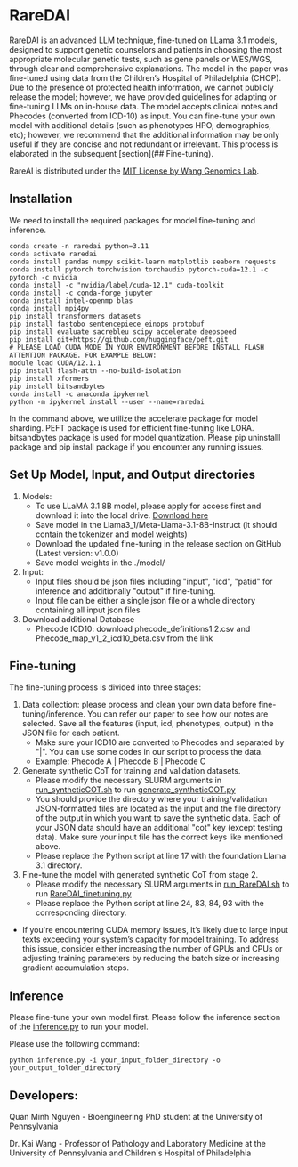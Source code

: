 # RareDAI
RareDAI is an advanced LLM technique, fine-tuned on LLama 3.1 models, designed to support genetic counselors and patients in choosing the most appropriate molecular genetic tests, such as gene panels or WES/WGS, through clear and comprehensive explanations. The model in the paper was fine-tuned using data from the Children’s Hospital of Philadelphia (CHOP). Due to the presence of protected health information, we cannot publicly release the model; however, we have provided guidelines for adapting or fine-tuning LLMs on in-house data. The model accepts clinical notes and Phecodes (converted from ICD-10) as input. You can fine-tune your own model with additional details (such as phenotypes HPO, demographics, etc); however, we recommend that the additional information may be only useful if they are concise and not redundant or irrelevant. This process is elaborated in the subsequent [section](## Fine-tuning). 

RareAI is distributed under the [MIT License by Wang Genomics Lab](https://wglab.mit-license.org/).

## Installation
We need to install the required packages for model fine-tuning and inference. 
```
conda create -n raredai python=3.11
conda activate raredai
conda install pandas numpy scikit-learn matplotlib seaborn requests
conda install pytorch torchvision torchaudio pytorch-cuda=12.1 -c pytorch -c nvidia
conda install -c "nvidia/label/cuda-12.1" cuda-toolkit
conda install -c conda-forge jupyter
conda install intel-openmp blas
conda install mpi4py
pip install transformers datasets
pip install fastobo sentencepiece einops protobuf
pip install evaluate sacrebleu scipy accelerate deepspeed
pip install git+https://github.com/huggingface/peft.git
# PLEASE LOAD CUDA MODE IN YOUR ENVIRONMENT BEFORE INSTALL FLASH ATTENTION PACKAGE. FOR EXAMPLE BELOW:
module load CUDA/12.1.1
pip install flash-attn --no-build-isolation
pip install xformers
pip install bitsandbytes
conda install -c anaconda ipykernel
python -m ipykernel install --user --name=raredai
```

In the command above, we utilize the accelerate package for model sharding. PEFT package is used for efficient fine-tuning like LORA. bitsandbytes package is used for model quantization. Please pip uninstalll package and pip install package if you encounter any running issues.

## Set Up Model, Input, and Output directories
1. Models:
    - To use LLaMA 3.1 8B model, please apply for access first and download it into the local drive. [Download here](https://www.llama.com/llama-downloads/)
    - Save model in the Llama3_1/Meta-Llama-3.1-8B-Instruct (it should contain the tokenizer and model weights)
    - Download the updated fine-tuning in the release section on GitHub (Latest version: v1.0.0)
    - Save model weights in the ./model/
2. Input:
    - Input files should be json files including "input", "icd", "patid" for inference and additionally "output" if fine-tuning.
    - Input file can be either a single json file or a whole directory containing all input json files
3. Download additional Database
    - Phecode ICD10: download phecode_definitions1.2.csv and Phecode_map_v1_2_icd10_beta.csv from the link 

## Fine-tuning
The fine-tuning process is divided into three stages:
1. Data collection: please process and clean your own data before fine-tuning/inference. You can refer our paper to see how our notes are selected. Save all the features (input, icd, phenotypes, output) in the JSON file for each patient.
    - Make sure your ICD10 are converted to Phecodes and separated by "|". You can use some codes in our script to process the data.
    - Example: Phecode A | Phecode B | Phecode C
2. Generate synthetic CoT for training and validation datasets.
    - Please modify the necessary SLURM arguments in [run_syntheticCOT.sh](https://github.com/WGLab/RareDAI/blob/main/run_syntheticCOT.sh) to run [generate_syntheticCOT.py](https://github.com/WGLab/RareDAI/blob/main/generate_syntheticCOT.py)
    - You should provide the directory where your training/validation JSON-formatted files are located as the input and the file directory of the output in which you want to save the synthetic data. Each of your JSON data should have an additional "cot" key (except testing data). Make sure your input file has the correct keys like mentioned above.
    - Please replace the Python script at line 17 with the foundation Llama 3.1 directory.
3. Fine-tune the model with generated synthetic CoT from stage 2.
    - Please modify the necessary SLURM arguments in [run_RareDAI.sh](https://github.com/WGLab/RareDAI/blob/main/run_RareDAI.sh) to run [RareDAI_finetuning.py](https://github.com/WGLab/RareDAI/blob/main/RareDAI_finetuning.py)
    - Please replace the Python script at line 24, 83, 84, 93 with the corresponding directory.
* If you're encountering CUDA memory issues, it’s likely due to large input texts exceeding your system’s capacity for model training. To address this issue, consider either increasing the number of GPUs and CPUs or adjusting training parameters by reducing the batch size or increasing gradient accumulation steps.

## Inference
Please fine-tune your own model first. Please follow the inference section of the [inference.py](https://github.com/WGLab/RareDAI/blob/main/inference.py) to run your model.

Please use the following command:
```
python inference.py -i your_input_folder_directory -o your_output_folder_directory
```

## Developers:
Quan Minh Nguyen - Bioengineering PhD student at the University of Pennsylvania

Dr. Kai Wang - Professor of Pathology and Laboratory Medicine at the University of Pennsylvania and Children's Hospital of Philadelphia

